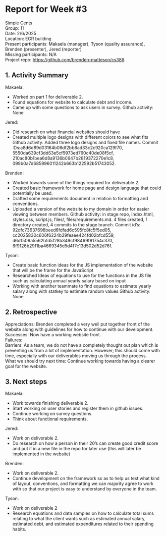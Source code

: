 # Report for Week #3  
Simple Cents  
Group: 11  
Date: 2/6/2025   
Location: EGR building  
Present participants: Makaela (manager), Tyson (quality assurance), Brenden (presenter), Jered (reporter)  
Missing participants: N/A  
Project repo: https://github.com/brenden-matteson/cs386  
## 1. Activity Summary  
Makaela:  
* Worked on part 1 for deliverable 2.
* Found equations for website to calculate debt and income.
* Came up with some questions to ask users in survey.
Github activity: None
 
Jered:
* Did research on what financial websites should have 
* Created multiple logo designs with different colors to see what fits
Github activity: Added three logo designs and fixed file names.
Commit IDs:a8d6d89d03164b06df2bb8ad33c2c920ca129f70, 5550da639cf3dd63e5cf5973ed760c40de08f5cf, 210ac80b1bea6d8a9136b0647b2819372270e1c8, 099b0a7d685996011242b663b122592b51743052.
 
Brenden:
* Worked towards some of the things required for deliverable 2.
* Created basic framework for home page and design language that could potentially be used.
* Drafted some requirements document in relation to formatting and conventions.
* Uploaded a version of the website to my domain in order for easier viewing between members.
Github activity: in stage repo, index.html, styles.css, script.js, files/, files/requirements.md. 4 files created, 1 directory created, 4 commits to the stage branch. Commit id’s: 92dfc73637698beed6fdfad6c595fc8fc5f5ed05, cc2025830c606f6224b29feaee424fd02bfcd559, d6d1509a5562bfd5f28b349cf98469f91754c370, 6f9126b29f1ba4669345d5d4f7c13d502d52d76f.

Tyson:
* Create basic function ideas for the JS implementation of the website that will be the frame for the JavaScript
* Researched Ideas of equations to use for the functions in the JS file such as calculating annual yearly salary based on input
* Working with another teammate to find equations to estimate yearly salary along with statkey to estimate random values
Github activity: None
## 2. Retrospective  
Appreciations: Brenden completed a very well put together front of the website along with guidelines for how to continue with our development.  
Successes: Now have a working website front.  
Failures:   
Barriers: As a team, we do not have a completely thought out plan which is preventing us from a lot of implementation. However; this should come with time, especially with our deliverables moving us through the process.  
What we should try next time: Continue working towards having a clearer goal for the website.  
## 3. Next steps  
Makaela:  
* Work towards finishing deliverable 2.
* Start working on user stories and register them in github issues.
* Continue working on survey questions.
* Think about functional requirements.
  
Jered:
* Work on deliverable 2.
* Do research on how a person in their 20’s can create good credit score and put it in a new file in the repo for later use (this will later be implemented in the website)

Brenden:
* Work on deliverable 2.
* Continue development on the framework so as to help us test what kind of layout, conventions, and formatting we can majority agree to work with so that our project is easy to understand by everyone in the team.

Tyson:
* Work on deliverable 2
* Research equations and data samples on how to calculate total sums relating to what the client wants such as estimated annual salary, estimated debt, and estimated expenditures related to their spending habits. 

